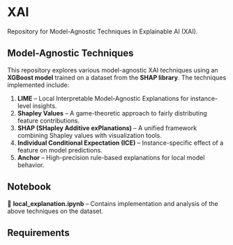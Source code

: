 # XAI  
Repository for Model-Agnostic Techniques in Explainable AI (XAI).  

## Model-Agnostic Techniques  
This repository explores various model-agnostic XAI techniques using an **XGBoost model** trained on a dataset from the **SHAP library**. The techniques implemented include:  

1. **LIME** – Local Interpretable Model-Agnostic Explanations for instance-level insights.  
2. **Shapley Values** – A game-theoretic approach to fairly distributing feature contributions.  
3. **SHAP (SHapley Additive exPlanations)** – A unified framework combining Shapley values with visualization tools.  
4. **Individual Conditional Expectation (ICE)** – Instance-specific effect of a feature on model predictions.  
5. **Anchor** – High-precision rule-based explanations for local model behavior.  

## Notebook  
📂 **local_explanation.ipynb** – Contains implementation and analysis of the above techniques on the dataset.  

## Requirements  
